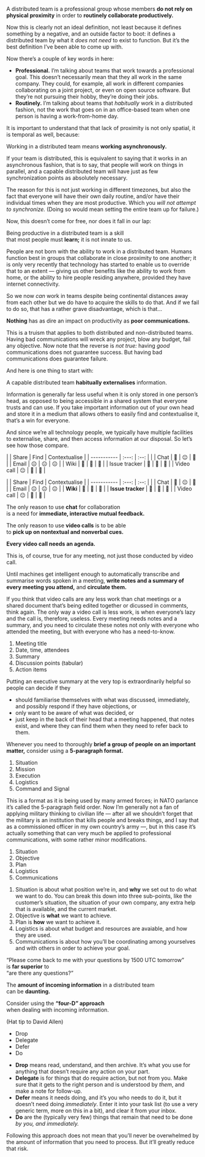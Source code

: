 A distributed team is a professional group whose members **do not rely
on physical proximity** in order to **routinely collaborate
productively.**

<!-- Note -->

Now this is clearly not an ideal definition, not least because it
defines something by a negative, and an outside factor to boot: it
defines a distributed team by what it *does not need* to exist to
function. But it’s the best definition I’ve been able to come up with.

Now there’s a couple of key words in here:

* **Professional.** I’m talking about teams that work towards a
  professional goal. This doesn’t necessarily mean that they all work
  in the same company. They could, for example, all work in different
  companies collaborating on a joint project, or even on open source
  software. But they’re not pursuing their hobby, they’re doing their
  jobs.
* **Routinely.** I’m talking about teams that *habitually* work in a
  distributed fashion, not the work that goes on in an office-based
  team when one person is having a work-from-home day.

It is important to understand that that lack of proximity is not only
spatial, it is temporal as well, because:


Working in a distributed team means **working asynchronously.**

<!-- Note -->
If your team is distributed, this is equivalent to saying that it
works in an asynchronous fashion, that is to say, that people will
work on things in parallel, and a capable distributed team will have
just as few synchronization points as absolutely necessary.

The reason for this is not just working in different timezones, but
also the fact that everyone will have their own daily routine, and/or
have their individual times when they are most productive. Which you
*will not attempt to synchronize.* (Doing so would mean setting the
entire team up for failure.)

Now, this doesn’t come for free, nor does it fall in our lap:


Being productive in a distributed team is a skill  
that most people must **learn;** it is not innate to us.

<!-- Note -->
People are not born with the ability to work in a distributed
team. Humans function best in groups that collaborate in close
proximity to one another; it is only very recently that technology has
started to enable us to override that to an extent — giving us other
benefits like the ability to work from home, or the ability to hire
people residing anywhere, provided they have internet connectivity.

So we now *can* work in teams despite being continental distances away
from each other but we do have to acquire the skills to do that. And
if we fail to do so, that has a rather grave disadvantage, which is
that...


**Nothing** has as dire an impact on productivity as **poor
communications.**

<!-- Note -->
This is a truism that applies to both distributed and non-distributed
teams. Having bad communications will wreck any project, blow any
budget, fail any objective. Now note that the reverse is *not true:*
having *good* communications does not guarantee success. But having
bad communications does guarantee failure.

And here is one thing to start with:


A capable distributed team **habitually externalises** information.

<!-- Note -->
Information is generally far less useful when it is only stored in one
person’s head, as opposed to being accessible in a shared system that
everyone trusts and can use. If you take important information out of
your own head and store it in a medium that allows others to easily
find and contextualise it, that’s a win for everyone.

And since we’re all technology people, we typically have multiple
facilities to externalise, share, and then access information at our
disposal. So let’s see how those compare.


|               | Share | Find | Contextualise |
| -----------   | :---: | :--: |               |
| Chat          | 🙂    | 😐   | 🙁            |
| Email         | 😐    | 😐   | 😐            |
| Wiki          | 🙂    | 🙂   | 🙂            |
| Issue tracker | 🙂    | 🙂   | 🙂            |
| Video call    | 😐    | 🙁   | 🙁            |


|                   | Share  | Find   | Contextualise |
| -----------       | :---:  | :--:   |               |
| Chat              | 🙂     | 😐     | 🙁            |
| Email             | 😐     | 😐     | 😐            |
| **Wiki**          | **🙂** | **🙂** | **🙂**        |
| **Issue tracker** | **🙂** | **🙂** | **🙂**        |
| Video call        | 😐     | 🙁     | 🙁            |


The only reason to use **chat** for collaboration  
is a need for **immediate, interactive mutual feedback.**


The only reason to use **video calls** is to be able  
to **pick up on nontextual and nonverbal cues.**


**Every video call needs an agenda.**

<!-- Note -->
This is, of course, true for any meeting, not just those conducted by
video call.


Until machines get intelligent enough to automatically transcribe and
summarise words spoken in a meeting, **write notes and a summary of
every meeting you attend,** and **circulate them.**

<!-- Note -->
If you think that video calls are any less work than chat meetings or
a shared document that’s being edited together or dicussed in
comments, think again. The only way a video call is less work, is when
everyone’s lazy and the call is, therefore, useless. Every meeting
needs notes and a summary, and you need to circulate these notes not
only with everyone who attended the meeting, but with everyone who has
a need-to-know.


1. Meeting title
2. Date, time, attendees
3. Summary
4. Discussion points (tabular)
5. Action items

<!-- Note -->

Putting an executive summary at the very top is extraordinarily
helpful so people can decide if they

* should familiarise themselves with what was discussed, immediately,
  and possibly respond if they have objections, or
* only want to be aware of what was decided, or
* just keep in the back of their head that a meeting happened, that
  notes exist, and where they can find them when they need to refer
  back to them.


Whenever you need to thoroughly **brief a group of people on an
important matter,** consider using a **5-paragraph format.**


1. Situation
2. Mission
3. Execution
4. Logistics
5. Command and Signal

<!-- Note -->
This is a format as it is being used by many armed forces; in NATO
parlance it’s called the 5-paragraph field order. Now I’m generally
not a fan of applying military thinking to civilian life — after all
we shouldn’t forget that the military is an institution that kills
people and breaks things, and I say that as a commissioned officer in
my own country’s army —, but in this case it’s actually something that
can very much be applied to professional communications, with some
rather minor modifications. 


1. Situation
2. Objective
3. Plan
4. Logistics
5. Communications

<!-- Note -->

1. Situation is about what position we’re in, and **why** we set out
   to do what we want to do. You can break this down into three
   sub-points, like the customer’s situation, the situation of your
   own company, any extra help that is available, and the current
   market.
2. Objective is **what** we want to achieve.
3. Plan is **how** we want to achieve it.
4. Logistics is about what budget and resources are avaiable, and how
   they are used.
5. Communications is about how you’ll be coordinating among yourselves
   and with others in order to achieve your goal.


“Please come back to me with your questions by 1500 UTC tomorrow”  
is **far superior** to  
“are there any questions?”


The **amount of incoming information** in a distributed team  
can be **daunting.**


Consider using the **“four-D” approach**  
when dealing with incoming information.

(Hat tip to David Allen)


* Drop
* Delegate
* Defer
* Do

<!-- Note -->
* **Drop** means read, understand, and then archive. It’s what you use
  for anything that doesn’t require any action on your part.
* **Delegate** is for things that do require action, but not from
  you. Make sure that it gets to the right person and is understood by
  *them*, and make a note for follow-up.
* **Defer** means it needs doing, and it’s you who needs to do it, but
  it doesn’t need doing *immediately*. Enter it into your task list
  (to use a very generic term, more on this in a bit), and clear it
  from your inbox.
* **Do** are the (typically very few) things that remain that need to
  be done *by you, and immediately.*

Following this approach does not mean that you’ll never be overwhelmed
by the amount of information that you need to process. But it’ll
greatly reduce that risk.
